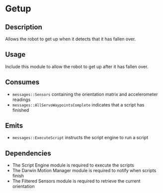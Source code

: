 Getup
=============

## Description

Allows the robot to get up when it detects that it has fallen over.

## Usage

Include this module to allow the robot to get up after it has fallen over.

## Consumes

* `messages::Sensors` containing the orientation matrix and accelerometer readings
* `messages::AllServoWaypointsComplete` indicates that a script has finished

## Emits

* `messages::ExecuteScript` instructs the script engine to run a script

## Dependencies

* The Script Engine module is required to execute the scripts
* The Darwin Motion Manager module is required to notify when scripts finish
* The Filtered Sensors module is required to retrieve the current orientation
